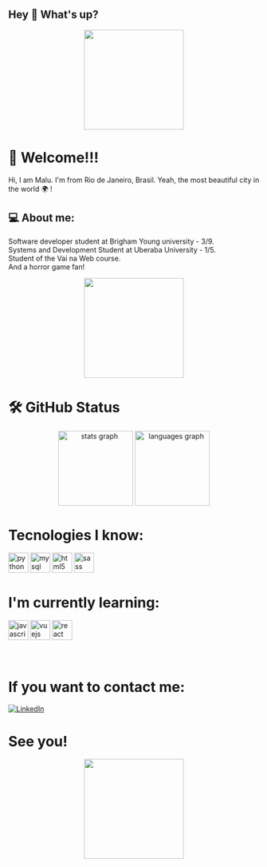 ## Hey 👋 What's up?

<!--
**Mluisalimaf/Mluisalimaf** is a ✨ _special_ ✨ repository because its `README.md` (this file) appears on your GitHub profile.

Here are some ideas to get you started:

- 🔭 I’m currently working on ...
- 🌱 I’m currently learning ...
- 👯 I’m looking to collaborate on ...
- 🤔 I’m looking for help with ...
- 💬 Ask me about ...
- 📫 How to reach me: ...
- 😄 Pronouns: ...
- ⚡ Fun fact: ...
-->

<div align="center">
  <img height="200" src="https://pa1.aminoapps.com/6724/3368c3786bc0883769be24def87960a593697071_00.gif"  />
</div>

# 🌷 Welcome!!!

Hi, I am Malu. I'm from Rio de Janeiro, Brasil. Yeah, the most beautiful city in the world 🌍 ! 

###

<h2 align="left">💻 About me:</h2>

Software developer student at Brigham Young university - 3/9.<br>
Systems and Development Student at Uberaba University - 1/5.<br>
Student of the Vai na Web course.<br>
And a horror game fan! 

<div align="center">
  <img height="200" src="https://media.tenor.com/oYP4A77b_rIAAAAM/granny-dance.gif"  />
</div>

###

# 🛠️ GitHub Status

<div align="center">
  <img src="https://github-readme-stats.vercel.app/api?username=Mluisalimaf&hide_title=false&hide_rank=false&show_icons=true&include_all_commits=true&count_private=true&disable_animations=false&theme=dracula&locale=en&hide_border=false" height="150" alt="stats graph"  />
  <img src="https://github-readme-stats.vercel.app/api/top-langs?username=Mluisalimaf&locale=en&hide_title=false&layout=compact&card_width=320&langs_count=5&theme=dracula&hide_border=false" height="150" alt="languages graph"  />
</div>

###


# Tecnologies I know:

<div align="left">
  <img src="https://cdn.jsdelivr.net/gh/devicons/devicon/icons/python/python-original.svg" height="40" alt="python logo"  />
 
 <img src="https://cdn.jsdelivr.net/gh/devicons/devicon/icons/mysql/mysql-original.svg" height="40" alt="mysql logo"  />

  <img src="https://cdn.jsdelivr.net/gh/devicons/devicon/icons/html5/html5-original.svg" height="40" alt="html5 logo"  />
 
  <img src="https://cdn.jsdelivr.net/gh/devicons/devicon/icons/sass/sass-original.svg" height="40" alt="sass logo"  />



# I'm currently learning:

  <img src="https://cdn.jsdelivr.net/gh/devicons/devicon/icons/javascript/javascript-original.svg" height="40" alt="javascript logo"  />

  <img src="https://cdn.jsdelivr.net/gh/devicons/devicon/icons/vuejs/vuejs-original.svg" height="40" alt="vuejs logo"  />
  
  <img src="https://cdn.jsdelivr.net/gh/devicons/devicon/icons/react/react-original.svg" height="40" alt="react logo"  />
</div>
<br>
<br>


# If you want to contact me:

[![LinkedIn](https://img.shields.io/static/v1?message=LinkedIn&logo=linkedin&label=&color=0077B5&logoColor=white&labelColor=&style=for-the-badge" )](https://www.linkedin.com/in/maria-luísa-ferraz-051b55264)


###

# See you!

<div align="center">
  <img height="200" src="https://media.tenor.com/pttxLYVbZH8AAAAM/hello-pinguin.gif"  />
</div>



